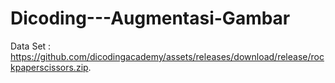 # Dicoding---Augmentasi-Gambar

Data Set :
https://github.com/dicodingacademy/assets/releases/download/release/rockpaperscissors.zip.
